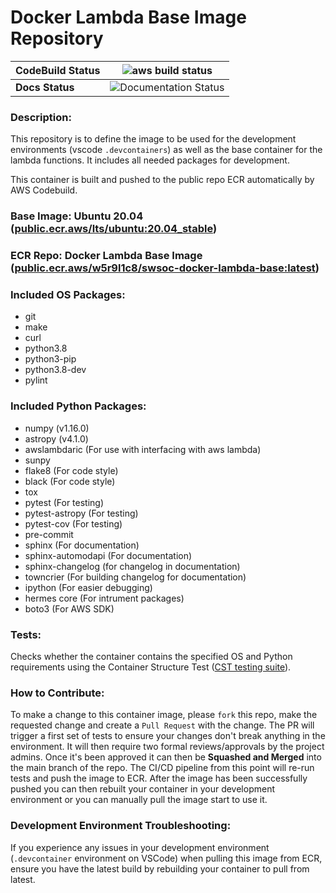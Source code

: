 # Docker Lambda Base Image Repository

| **CodeBuild Status** |![aws build status](https://codebuild.us-east-2.amazonaws.com/badges?uuid=eyJlbmNyeXB0ZWREYXRhIjoieGwxQ2UvcUxkRHRDNldsa2RPVWN0eEo3YjU3VUw3Ym50eUlBV0Y1c29qTFZLcUI0RjV1djBpTmN1dGMySWZsYjAyQ0lDWmtMVXIwSFlKTG9GaGtRMU40PSIsIml2UGFyYW1ldGVyU3BlYyI6IkdyOUZZWHJ2OVhSRHZDUTMiLCJtYXRlcmlhbFNldFNlcmlhbCI6MX0%3D&branch=main)|
|-|-|
| **Docs Status** |![Documentation Status](https://readthedocs.org/projects/sdc-aws-base-docker-image/badge/?version=latest)



### **Description**:
This repository is to define the image to be used for the development environments (vscode `.devcontainers`) as well as the base container for the lambda functions. It includes all needed packages for development.

This container is built and pushed to the public repo ECR automatically by AWS Codebuild.

### **Base Image**: Ubuntu 20.04 ([public.ecr.aws/lts/ubuntu:20.04_stable](https://gallery.ecr.aws/lts/ubuntu))

### **ECR Repo:** Docker Lambda Base Image ([public.ecr.aws/w5r9l1c8/swsoc-docker-lambda-base:latest](https://gallery.ecr.aws/w5r9l1c8/swsoc-docker-lambda-base))

### **Included OS Packages:**
- git
- make
- curl
- python3.8
- python3-pip
- python3.8-dev
- pylint

### **Included Python Packages:**
- numpy (v1.16.0)
- astropy (v4.1.0)
- awslambdaric (For use with interfacing with aws lambda)
- sunpy
- flake8 (For code style)
- black (For code style)
- tox
- pytest (For testing)
- pytest-astropy (For testing)
- pytest-cov (For testing)
- pre-commit
- sphinx (For documentation)
- sphinx-automodapi (For documentation)
- sphinx-changelog (for changelog in documentation)
- towncrier (For building changelog for documentation)
- ipython (For easier debugging)
- hermes core (For intrument packages)
- boto3 (For AWS SDK)

### **Tests:**
Checks whether the container contains the specified OS and Python requirements using the Container Structure Test ([CST testing suite](https://github.com/GoogleContainerTools/container-structure-test)). 

### **How to Contribute:**
To make a change to this container image, please `fork` this repo, make the requested change and create a `Pull Request` with the change. The PR will trigger a first set of tests to ensure your changes don't break anything in the environment. It will then require two formal reviews/approvals by the project admins. Once it's been approved it can then be **Squashed and Merged** into the main branch of the repo. The CI/CD pipeline from this point will re-run tests and push the image to ECR. After the image has been successfully pushed you can then rebuilt your container in your development environment or you can manually pull the image start to use it.

### **Development Environment Troubleshooting:**
If you experience any issues in your development environment (`.devcontainer` environment on VSCode) when pulling this image from ECR, ensure you have the latest build by rebuilding your container to pull from latest.
